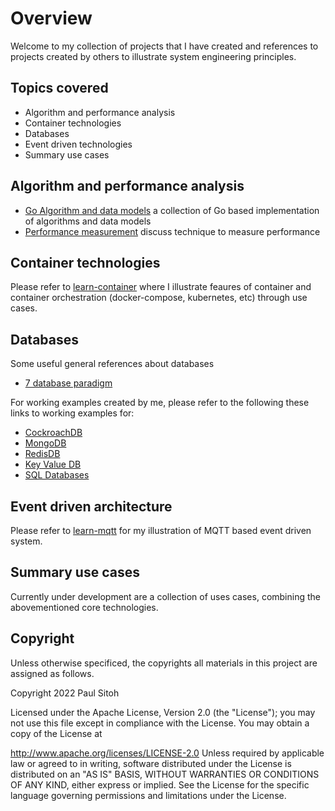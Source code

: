# Overview

Welcome to my collection of projects that I have created and references to projects created by others to illustrate system engineering principles.

## Topics covered

* Algorithm and performance analysis
* Container technologies
* Databases
* Event driven technologies
* Summary use cases

## Algorithm and performance analysis

* [Go Algorithm and data models](https://github.com/paulwizviz/go-algo) a collection of Go based implementation of algorithms and data models
* [Performance measurement](https://github.com/paulwizviz/compute-performance.git) discuss technique to measure performance

## Container technologies

Please refer to [learn-container](https://github.com/paulwizviz/learn-container) where I illustrate feaures of container and container orchestration (docker-compose, kubernetes, etc) through use cases.

## Databases

Some useful general references about databases

* [7 database paradigm](https://www.youtube.com/watch?v=W2Z7fbCLSTw)

For working examples created by me, please refer to the following these links to working examples for:

* [CockroachDB](https://github.com/paulwizviz/learn-cockroachdb)
* [MongoDB](https://github.com/paulwizviz/learn-mongodb)
* [RedisDB](https://github.com/paulwizviz/learn-redis)
* [Key Value DB](https://github.com/paulwizviz/learn-keyvaluedb)
* [SQL Databases](https://github.com/paulwizviz/learn-sql)

## Event driven architecture

Please refer to [learn-mqtt](https://github.com/paulwizviz/learn-mqtt) for my illustration of MQTT based event driven system.

## Summary use cases

Currently under development are a collection of uses cases, combining the abovementioned core technologies.


## Copyright

Unless otherwise specificed, the copyrights all materials in this project are assigned as follows.

Copyright 2022 Paul Sitoh

Licensed under the Apache License, Version 2.0 (the "License"); you may not use this file except in compliance with the License. You may obtain a copy of the License at

http://www.apache.org/licenses/LICENSE-2.0
Unless required by applicable law or agreed to in writing, software distributed under the License is distributed on an "AS IS" BASIS, WITHOUT WARRANTIES OR CONDITIONS OF ANY KIND, either express or implied. See the License for the specific language governing permissions and limitations under the License.